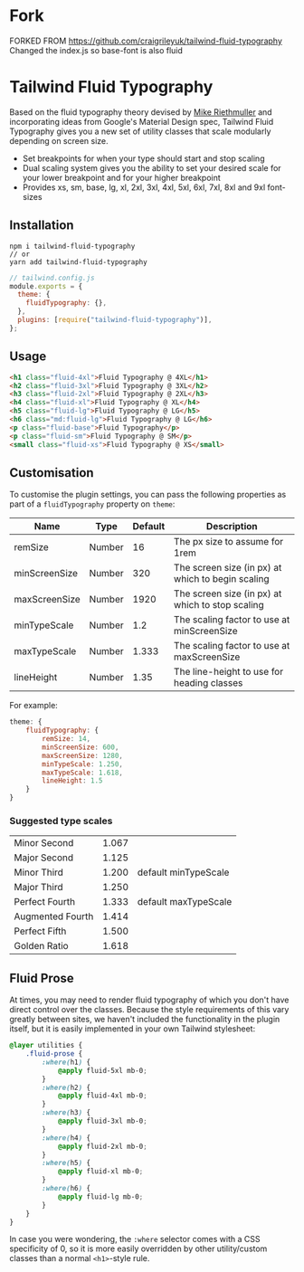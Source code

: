 # Fork
FORKED FROM https://github.com/craigrileyuk/tailwind-fluid-typography
Changed the index.js so base-font is also fluid

# Tailwind Fluid Typography

Based on the fluid typography theory devised by [Mike Riethmuller](https://madebymike.com.au) and incorporating ideas from Google's Material Design spec, Tailwind Fluid Typography gives you a new set of utility classes that scale modularly depending on screen size.

- Set breakpoints for when your type should start and stop scaling
- Dual scaling system gives you the ability to set your desired scale for your lower breakpoint and for your higher breakpoint
- Provides xs, sm, base, lg, xl, 2xl, 3xl, 4xl, 5xl, 6xl, 7xl, 8xl and 9xl font-sizes

## Installation

```
npm i tailwind-fluid-typography
// or
yarn add tailwind-fluid-typography
```

```js
// tailwind.config.js
module.exports = {
  theme: {
    fluidTypography: {},
  },
  plugins: [require("tailwind-fluid-typography")],
};
```

## Usage

```html
<h1 class="fluid-4xl">Fluid Typography @ 4XL</h1>
<h2 class="fluid-3xl">Fluid Typography @ 3XL</h2>
<h3 class="fluid-2xl">Fluid Typography @ 2XL</h3>
<h4 class="fluid-xl">Fluid Typography @ XL</h4>
<h5 class="fluid-lg">Fluid Typography @ LG</h5>
<h6 class="md:fluid-lg">Fluid Typography @ LG</h6>
<p class="fluid-base">Fluid Typography</p>
<p class="fluid-sm">Fluid Typography @ SM</p>
<small class="fluid-xs">Fluid Typography @ XS</small>
```

## Customisation

To customise the plugin settings, you can pass the following properties as part of a `fluidTypography` property on `theme`:

| Name          | Type   | Default | Description                                       |
| ------------- | ------ | ------- | ------------------------------------------------- |
| remSize       | Number | 16      | The px size to assume for 1rem                    |
| minScreenSize | Number | 320     | The screen size (in px) at which to begin scaling |
| maxScreenSize | Number | 1920    | The screen size (in px) at which to stop scaling  |
| minTypeScale  | Number | 1.2     | The scaling factor to use at minScreenSize        |
| maxTypeScale  | Number | 1.333   | The scaling factor to use at maxScreenSize        |
| lineHeight    | Number | 1.35    | The line-height to use for heading classes        |

For example:

```js
theme: {
    fluidTypography: {
        remSize: 14,
        minScreenSize: 600,
        maxScreenSize: 1280,
        minTypeScale: 1.250,
        maxTypeScale: 1.618,
        lineHeight: 1.5
    }
}
```

### Suggested type scales

|                  |       |                      |
| ---------------- | ----- | -------------------- |
| Minor Second     | 1.067 |                      |
| Major Second     | 1.125 |                      |
| Minor Third      | 1.200 | default minTypeScale |
| Major Third      | 1.250 |                      |
| Perfect Fourth   | 1.333 | default maxTypeScale |
| Augmented Fourth | 1.414 |                      |
| Perfect Fifth    | 1.500 |                      |
| Golden Ratio     | 1.618 |                      |

## Fluid Prose 

At times, you may need to render fluid typography of which you don't have direct control over the classes. Because the style requirements of this vary greatly between sites, we haven't included the functionality in the plugin itself, but it is easily implemented in your own Tailwind stylesheet:

```css
@layer utilities {
	.fluid-prose {
		:where(h1) {
			@apply fluid-5xl mb-0;
		}
		:where(h2) {
			@apply fluid-4xl mb-0;
		}
		:where(h3) {
			@apply fluid-3xl mb-0;
		}
		:where(h4) {
			@apply fluid-2xl mb-0;
		}
		:where(h5) {
			@apply fluid-xl mb-0;
		}
		:where(h6) {
			@apply fluid-lg mb-0;
		}
	}
}
```

In case you were wondering, the `:where` selector comes with a CSS specificity of 0, so it is more easily overridden by other utility/custom classes than a normal `<h1>`-style rule.
